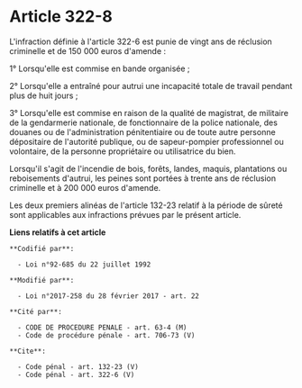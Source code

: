 # Article 322-8

L'infraction définie à l'article 322-6 est punie de vingt ans de réclusion criminelle et de 150 000 euros d'amende : 

1° Lorsqu'elle est commise en bande organisée ; 

2° Lorsqu'elle a entraîné pour autrui une incapacité totale de travail pendant plus de huit jours ; 

3° Lorsqu'elle est commise en raison de la qualité de magistrat, de militaire de la gendarmerie nationale, de fonctionnaire
de la police nationale, des douanes ou de l'administration pénitentiaire ou de toute autre personne dépositaire de l'autorité
publique, ou de sapeur-pompier professionnel ou volontaire, de la personne propriétaire ou utilisatrice du bien. 

Lorsqu'il s'agit de l'incendie de bois, forêts, landes, maquis, plantations ou reboisements d'autrui, les peines sont portées
à trente ans de réclusion criminelle et à 200 000 euros d'amende. 

Les deux premiers alinéas de l'article 132-23 relatif à la période de sûreté sont applicables aux infractions prévues par le
présent article.

**Liens relatifs à cet article**

	**Codifié par**:

	  - Loi n°92-685 du 22 juillet 1992

	**Modifié par**:

	  - Loi n°2017-258 du 28 février 2017 - art. 22

	**Cité par**:

	  - CODE DE PROCEDURE PENALE - art. 63-4 (M)
	  - Code de procédure pénale - art. 706-73 (V)

	**Cite**:

	  - Code pénal - art. 132-23 (V)
	  - Code pénal - art. 322-6 (V)
